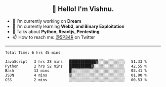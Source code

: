 <h2 align="center">👋 Hello! I'm Vishnu.</h2>


- 🔭 I’m currently working on **Dream**
- 🌱 I’m currently learning **Web3, and Binary Exploitation**
- 💬 Talks about **Python, Reactjs, Pentesting**
- 📫 How to reach me: [@5P34R](https://twitter.com/Vishnu27302693) on Twitter

---
<!--START_SECTION:waka-->

```txt
Total Time: 6 hrs 45 mins

JavaScript   3 hrs 28 mins   ████████████▓░░░░░░░░░░░░   51.33 %
Python       2 hrs 52 mins   ██████████▓░░░░░░░░░░░░░░   42.55 %
Bash         13 mins         █░░░░░░░░░░░░░░░░░░░░░░░░   03.41 %
JSON         4 mins          ▒░░░░░░░░░░░░░░░░░░░░░░░░   01.00 %
CSS          2 mins          ░░░░░░░░░░░░░░░░░░░░░░░░░   00.53 %
```

<!--END_SECTION:waka-->
